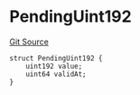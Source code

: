 # PendingUint192
[Git Source](https://github.com/Level-Money/contracts/blob/8e1575e7e26fdc58ac15be6578d36ba7aa02390c/src/v2/interfaces/morpho/PendingLib.sol)


```solidity
struct PendingUint192 {
    uint192 value;
    uint64 validAt;
}
```

